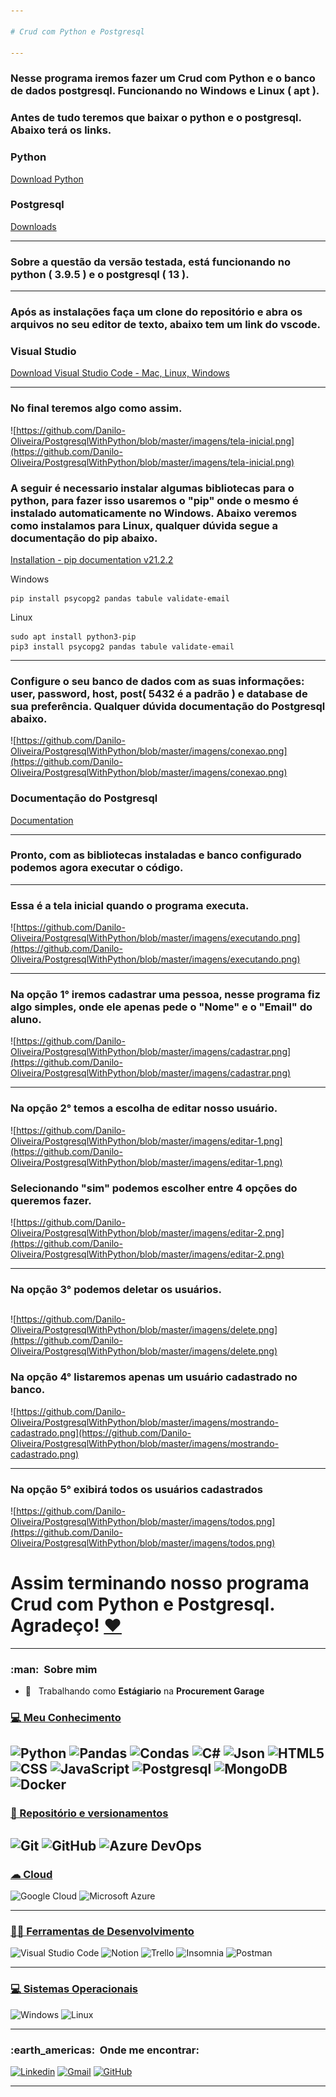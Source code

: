 ```yaml
--- 
 
# Crud com Python e Postgresql

---
```


### Nesse programa iremos fazer um Crud com Python e o banco de dados postgresql. Funcionando no Windows e Linux ( apt ).

### Antes de tudo teremos que baixar o python e o postgresql. Abaixo terá os links.

### Python

[Download Python](https://www.python.org/downloads/)

### Postgresql

[Downloads](https://www.postgresql.org/download/)

---

### Sobre a questão da versão testada, está funcionando no python ( 3.9.5 ) e o postgresql ( 13 ).

---

### Após as instalações faça um clone do repositório e abra os arquivos no seu editor de texto, abaixo tem um link  do vscode.

### Visual Studio

[Download Visual Studio Code - Mac, Linux, Windows](https://code.visualstudio.com/download)

---

### No final teremos algo como assim.

![https://github.com/Danilo-Oliveira/PostgresqlWithPython/blob/master/imagens/tela-inicial.png](https://github.com/Danilo-Oliveira/PostgresqlWithPython/blob/master/imagens/tela-inicial.png)

### A seguir é necessario instalar algumas bibliotecas para o python, para fazer isso usaremos o "pip" onde o mesmo é instalado automaticamente no Windows. Abaixo veremos como instalamos para Linux, qualquer dúvida segue a documentação do pip abaixo.

[Installation - pip documentation v21.2.2](https://pip.pypa.io/en/stable/installation/)

Windows

```
pip install psycopg2 pandas tabule validate-email

```

Linux

```
sudo apt install python3-pip
pip3 install psycopg2 pandas tabule validate-email

```

---

### Configure o seu banco de dados com as suas informações: user, password, host, post( 5432 é a padrão ) e database de sua preferência. Qualquer dúvida documentação do Postgresql abaixo.

![https://github.com/Danilo-Oliveira/PostgresqlWithPython/blob/master/imagens/conexao.png](https://github.com/Danilo-Oliveira/PostgresqlWithPython/blob/master/imagens/conexao.png)

### Documentação do Postgresql

[Documentation](https://www.postgresql.org/docs/)

---

### Pronto, com as bibliotecas instaladas e banco configurado podemos agora executar o código.

---

### Essa é a tela inicial quando o programa executa.

![https://github.com/Danilo-Oliveira/PostgresqlWithPython/blob/master/imagens/executando.png](https://github.com/Danilo-Oliveira/PostgresqlWithPython/blob/master/imagens/executando.png)

---

### Na opção 1° iremos cadastrar uma pessoa, nesse programa fiz algo simples, onde ele apenas pede o "Nome" e o "Email" do aluno.

![https://github.com/Danilo-Oliveira/PostgresqlWithPython/blob/master/imagens/cadastrar.png](https://github.com/Danilo-Oliveira/PostgresqlWithPython/blob/master/imagens/cadastrar.png)

---

### Na opção 2° temos a escolha de editar nosso usuário.

![https://github.com/Danilo-Oliveira/PostgresqlWithPython/blob/master/imagens/editar-1.png](https://github.com/Danilo-Oliveira/PostgresqlWithPython/blob/master/imagens/editar-1.png)

### Selecionando "sim" podemos escolher entre 4 opções do queremos fazer.

![https://github.com/Danilo-Oliveira/PostgresqlWithPython/blob/master/imagens/editar-2.png](https://github.com/Danilo-Oliveira/PostgresqlWithPython/blob/master/imagens/editar-2.png)

---

### Na opção 3° podemos deletar os usuários.

## 

![https://github.com/Danilo-Oliveira/PostgresqlWithPython/blob/master/imagens/delete.png](https://github.com/Danilo-Oliveira/PostgresqlWithPython/blob/master/imagens/delete.png)

### Na opção 4° listaremos apenas um usuário cadastrado no banco.

![https://github.com/Danilo-Oliveira/PostgresqlWithPython/blob/master/imagens/mostrando-cadastrado.png](https://github.com/Danilo-Oliveira/PostgresqlWithPython/blob/master/imagens/mostrando-cadastrado.png)

---

### Na opção 5° exibirá todos os usuários cadastrados

![https://github.com/Danilo-Oliveira/PostgresqlWithPython/blob/master/imagens/todos.png](https://github.com/Danilo-Oliveira/PostgresqlWithPython/blob/master/imagens/todos.png)


# Assim terminando nosso programa Crud com Python e Postgresql. Agradeço! [❤](#-funding-)
---

<h3> :man: &nbsp;Sobre mim </h3>

- 💼 &nbsp; Trabalhando como **Estágiario** na **Procurement Garage**

### [💻 Meu Conhecimento](#-workspace-spec-)

  ![Python](https://img.shields.io/badge/Python-3776AB?style=for-the-badge&logo=python&logoColor=white)
  ![Pandas](https://img.shields.io/badge/Pandas-2C2D72?style=for-the-badge&logo=pandas&logoColor=white)
  ![Condas](https://img.shields.io/badge/conda-342B029.svg?&style=for-the-badge&logo=anaconda&logoColor=white)
  ![C#](https://img.shields.io/badge/C%23-239120?style=for-the-badge&logo=c-sharp&logoColor=white)
  ![Json](https://img.shields.io/badge/json-5E5C5C?style=for-the-badge&logo=json&logoColor=white)
  ![HTML5](https://img.shields.io/badge/HTML5-E34F26?style=for-the-badge&logo=html5&logoColor=white)
  ![CSS](https://img.shields.io/badge/CSS-239120?&style=for-the-badge&logo=css3&logoColor=white)
  ![JavaScript](https://img.shields.io/badge/JavaScript-F7DF1E?style=for-the-badge&logo=javascript&logoColor=black)
  ![Postgresql](https://img.shields.io/badge/PostgreSQL-316192?style=for-the-badge&logo=postgresql&logoColor=white)
  ![MongoDB](	https://img.shields.io/badge/MongoDB-4EA94B?style=for-the-badge&logo=mongodb&logoColor=white)
  ![Docker](https://img.shields.io/badge/Docker-2CA5E0?style=for-the-badge&logo=docker&logoColor=white)
---

### [🚀 Repositório e versionamentos](#-frameworks-)

  ![Git](https://img.shields.io/badge/Git-F05032?style=for-the-badge&logo=git&logoColor=white)
  ![GitHub](https://img.shields.io/badge/GitHub-100000?style=for-the-badge&logo=github&logoColor=white)
  ![Azure DevOps](https://img.shields.io/badge/Azure_DevOps-0078D7?style=for-the-badge&logo=azure-devops&logoColor=white)
---

### [☁ Cloud](#-cloud-)

  ![Google Cloud](https://img.shields.io/badge/Google_Cloud-4285F4?style=for-the-badge&logo=google-cloud&logoColor=white)
  ![Microsoft Azure](https://img.shields.io/badge/microsoft%20azure-0089D6?style=for-the-badge&logo=microsoft-azure&logoColor=white)

---

### [👩‍💻 Ferramentas de Desenvolvimento](#-ide-)

  ![Visual Studio Code](https://img.shields.io/badge/Visual_Studio_Code-0078D4?style=for-the-badge&logo=visual%20studio%20code&logoColor=white)
  ![Notion](https://img.shields.io/badge/Notion-000000?style=for-the-badge&logo=notion&logoColor=white)
  ![Trello](https://img.shields.io/badge/Trello-0052CC?style=for-the-badge&logo=trello&logoColor=white)
  ![Insomnia](https://img.shields.io/badge/Insomnia-5849be?style=for-the-badge&logo=Insomnia&logoColor=white)
  ![Postman](https://img.shields.io/badge/Postman-FF6C37?style=for-the-badge&logo=Postman&logoColor=white)

---

### [💻 Sistemas Operacionais](#-os-)
  ![Windows](https://img.shields.io/badge/Windows-0078D6?style=for-the-badge&logo=windows&logoColor=white)
  ![Linux](https://img.shields.io/badge/Linux-FCC624?style=for-the-badge&logo=linux&logoColor=black)

---

<h3> :earth_americas: &nbsp;Onde me encontrar: </h3> 

[![Linkedin](https://img.shields.io/badge/LinkedIn-0077B5?style=for-the-badge&logo=linkedin&logoColor=white)](https://www.linkedin.com/in/danilo-oliveira-rodrigues-dos-santos/)
[![Gmail](https://img.shields.io/badge/Gmail-D14836?style=for-the-badge&logo=gmail&logoColor=white)](danilo.o.r.santos@gmail.com)
[![GitHub](https://img.shields.io/badge/GitHub-100000?style=for-the-badge&logo=github&logoColor=white)](https://github.com/Danilo-Oliveira/)



---
